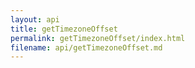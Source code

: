 ```yaml
---
layout: api
title: getTimezoneOffset
permalink: getTimezoneOffset/index.html
filename: api/getTimezoneOffset.md
---
```


